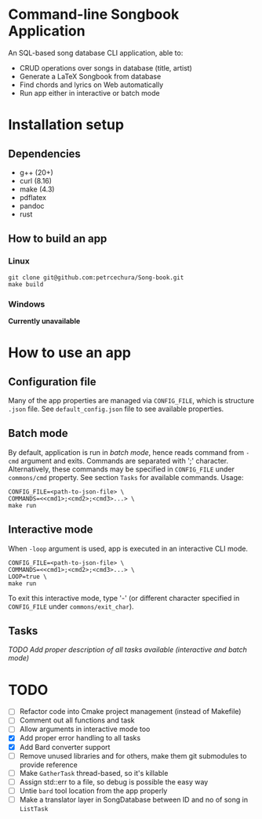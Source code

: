 # Command-line Songbook Application
An SQL-based song database CLI application, able to:
  * CRUD operations over songs in database (title, artist)
  * Generate a LaTeX Songbook from database
  * Find chords and lyrics on Web automatically
  * Run app either in interactive or batch mode

# Installation setup
## Dependencies
  * g++ (20+)
  * curl (8.16)
  * make (4.3)
  * pdflatex
  * pandoc
  * rust
## How to build an app
### Linux
```
git clone git@github.com:petrcechura/Song-book.git
make build
```
### Windows
**Currently unavailable**

# How to use an app
## Configuration file
Many of the app properties are managed via `CONFIG_FILE`, which is structure `.json` file. See `default_config.json` file to see available properties.

## Batch mode
By default, application is run in *batch mode*, hence reads command from `-cmd` argument and exits. Commands are separated with ';' character. Alternatively, these commands may be specified in `CONFIG_FILE` under `commons/cmd` property.
See section `Tasks` for available commands.
Usage:
```
CONFIG_FILE=<path-to-json-file> \
COMMANDS=<<cmd1>;<cmd2>;<cmd3>...> \
make run
```
## Interactive mode
When `-loop` argument is used, app is executed in an interactive CLI mode.
```
CONFIG_FILE=<path-to-json-file> \
COMMANDS=<<cmd1>;<cmd2>;<cmd3>...> \
LOOP=true \
make run
```
To exit this interactive mode, type '-' (or different character specified in `CONFIG_FILE` under `commons/exit_char`).

## Tasks
*TODO Add proper description of all tasks available (interactive and batch mode)*

# TODO
  - [ ] Refactor code into Cmake project management (instead of Makefile)
  - [ ] Comment out all functions and task
  - [ ] Allow arguments in interactive mode too
  - [x] Add proper error handling to all tasks
  - [x] Add Bard converter support
  - [ ] Remove unused libraries and for others, make them git submodules to provide reference
  - [ ] Make `GatherTask` thread-based, so it's killable
  - [ ] Assign std::err to a file, so debug is possible the easy way
  - [ ] Untie `bard` tool location from the app properly
  - [ ] Make a translator layer in SongDatabase between ID and no of song in `ListTask`